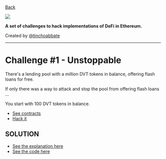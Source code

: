 [Back]('../../README.md)

![](../../cover.png)

**A set of challenges to hack implementations of DeFi in Ethereum.**

Created by [@tinchoabbate](https://twitter.com/tinchoabbate)

---
# Challenge #1 - Unstoppable

There's a lending pool with a million DVT tokens in balance, offering flash loans for free.

If only there was a way to attack and stop the pool from offering flash loans ...

You start with 100 DVT tokens in balance.

- [See contracts](../../contracts/unstoppable)
- [Hack it](./unstoppable.challenge.js)

## SOLUTION
- [See the explanation here](./SOLUTION.md)
- [See the code here](./unstoppable.challenge.solved.js)